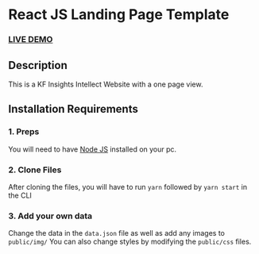 # React JS Landing Page Template

### <a href="https://kfdevteam.github.io/">LIVE DEMO</a>
### <!--a href="https://react-landing-page-template.herokuapp.com">LIVE DEMO</a--> 

## Description
This is a KF Insights Intellect Website with a one page view.

## Installation Requirements
### 1. Preps
You will need to have <a href="https://nodejs.org/">Node JS</a> installed on your pc. 

### 2. Clone Files
After cloning the files, you will have to run ```yarn``` followed by ```yarn start``` in the CLI
### 3. Add your own data 
Change the data in the ```data.json``` file as well as add any images to ```public/img/```
You can also change styles by modifying the ```public/css``` files.

